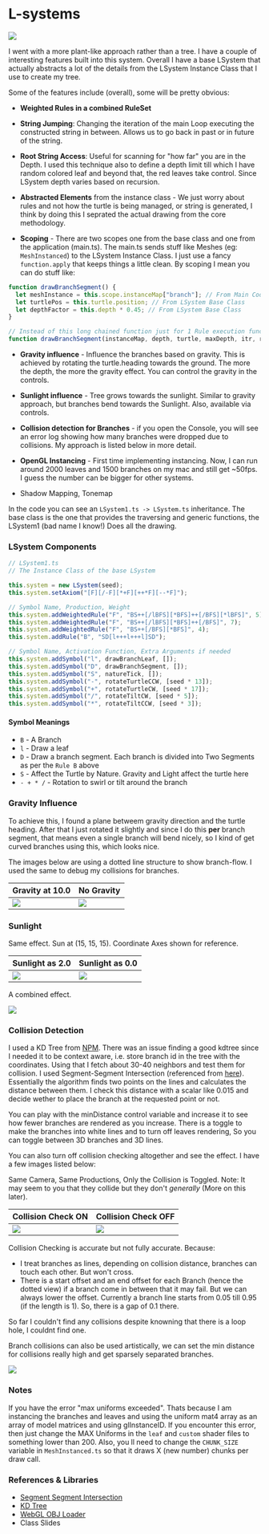 # L-systems

![](images/render_1.png)

I went with a more plant-like approach rather than a tree. I have a couple of interesting features built into this system. Overall I have a base LSystem that actually abstracts a lot of the details from the LSystem Instance Class that I use to create my tree.

Some of the features include (overall), some will be pretty obvious:

- **Weighted Rules in a combined RuleSet**

- **String Jumping**: Changing the iteration of the main Loop executing the constructed string in between. Allows us to go back in past or in future of the string.

- **Root String Access**: Useful for scanning for "how far" you are in the Depth.
  I used this technique also to define a depth limit till which I have random colored leaf and beyond that, the red leaves take control. Since LSystem depth varies based on recursion.

- **Abstracted Elements** from the instance class - We just worry about rules and not how the turtle is being managed, or string is generated, I think by doing this I seprated the actual drawing from the core methodology.

- **Scoping** - There are two scopes one from the base class and one from the application (main.ts). The main.ts sends stuff like Meshes (eg: `MeshInstanced`) to the LSystem Instance Class. I just use a fancy `function.apply` that keeps things a little clean. By scoping I mean you can do stuff like:

```js
function drawBranchSegment() {
  let meshInstance = this.scope.instanceMap["branch"]; // From Main Code
  let turtlePos = this.turtle.position; // From LSystem Base Class
  let depthFactor = this.depth * 0.45; // From LSystem Base Class
}

// Instead of this long chained function just for 1 Rule execution function
function drawBranchSegment(instanceMap, depth, turtle, maxDepth, itr, rootString, constraints, colors... -_- ) {}
```

- **Gravity influence** - Influence the branches based on gravity. This is achieved by rotating the turtle.heading towards the ground. The more the depth, the more the gravity effect. You can control the gravity in the controls.

- **Sunlight influence** - Tree grows towards the sunlight. Similar to gravity approach, but branches bend towards the Sunlight. Also, available via controls.

- **Collision detection for Branches** - if you open the Console, you will see an error log showing how many branches were dropped due to collisions. My approach is listed below in more detail.

- **OpenGL Instancing** - First time implementing instancing. Now, I can run around 2000 leaves and 1500 branches on my mac and still get ~50fps. I guess the number can be bigger for other systems.

- Shadow Mapping, Tonemap

In the code you can see an `LSystem1.ts -> LSystem.ts` inheritance. The base class is the one that provides the traversing and generic functions, the LSystem1 (bad name I know!) Does all the drawing.


### LSystem Components

```js
// LSystem1.ts
// The Instance Class of the base LSystem

this.system = new LSystem(seed);
this.system.setAxiom("[F][/-F][*+F][++*F][--*F]");

// Symbol Name, Production, Weight
this.system.addWeightedRule("F", "BS++[/lBFS][*BFS]++[/BFS][*lBFS]", 5);
this.system.addWeightedRule("F", "BS++[/lBFS][*BFS]++[/BFS]", 7);
this.system.addWeightedRule("F", "BS++[/BFS][*BFS]", 4);
this.system.addRule("B", "SD[l+++l+++l]SD");

// Symbol Name, Activation Function, Extra Arguments if needed
this.system.addSymbol("l", drawBranchLeaf, []);
this.system.addSymbol("D", drawBranchSegment, []);
this.system.addSymbol("S", natureTick, []);
this.system.addSymbol("-", rotateTurtleCCW, [seed * 13]);
this.system.addSymbol("+", rotateTurtleCW, [seed * 17]);
this.system.addSymbol("/", rotateTiltCW, [seed * 5]);
this.system.addSymbol("*", rotateTiltCCW, [seed * 3]);
```

#### Symbol Meanings

- `B` - A Branch
- `l` - Draw a leaf
- `D` - Draw a branch segment. Each branch is divided into Two Segments as per the `Rule B` above
- `S` - Affect the Turtle by Nature. Gravity and Light affect the turtle here
- `- + * /` - Rotation to swirl or tilt around the branch


### Gravity Influence

To achieve this, I found a plane betweem gravity direction and the turtle heading. After that I just rotated it slightly and since I do this **per** branch segment, that means even a single branch will bend nicely, so I kind of get curved branches using this, which looks nice.

The images below are using a dotted line structure to show branch-flow. I used the same to debug my collisions for branches.

| Gravity at 10.0 | No Gravity |
| ---- | ---- |
| ![](images/gravity_on.png) | ![](images/gravity_off.png) |

### Sunlight

Same effect. Sun at (15, 15, 15). Coordinate Axes shown for reference.

| Sunlight as 2.0 | Sunlight as 0.0 |
| ---- | ---- |
| ![](images/sunlight_on.png) | ![](images/sunlight_off.png) |

A combined effect.

![](images/combined.png)


### Collision Detection

I used a KD Tree from [NPM](https://www.npmjs.com/package/k-d-tree). There was an issue finding a good kdtree since I needed it to be context aware, i.e. store branch id in the tree with the coordinates. Using that I fetch about 30-40 neighbors and test them for collision. I used Segment-Segment Intersection (referenced from [here](http://geomalgorithms.com/a07-_distance.html#dist3D_Segment_to_Segment)). Essentially the algorithm finds two points on the lines and calculates the distance between them. I check this distance with a scalar like 0.015 and decide wether to place the branch at the requested point or not.

You can play with the minDistance control variable and increase it to see how fewer branches are rendered as you increase. There is a toggle to make the branches into white lines and to turn off leaves rendering, So you can toggle between 3D branches and 3D lines.

You can also turn off collision checking altogether and see the effect. I have a few images listed below:

Same Camera, Same Productions, Only the Collision is Toggled. Note: It may seem to you that they collide but they don't *generally* (More on this later).

| Collision Check ON | Collision Check OFF |
| ---- | ---- |
| ![](images/collision_check_on.png) | ![](images/collision_check_off.png) |


Collision Checking is accurate but not fully accurate. Because:

- I treat branches as lines, depending on collision distance, branches can touch each other. But won't cross.
- There is a start offset and an end offset for each Branch (hence the dotted view) if a branch come in between that it may fail. But we can always lower the offset. Currently a branch line starts from 0.05 till 0.95 (if the length is 1). So, there is a gap of 0.1 there.

So far I couldn't find any collisions despite knowning that there is a loop hole, I couldnt find one.

Branch collisions can also be used artistically, we can set the min distance for collisions really high and get sparsely separated branches.

![](images/mindist_high.png)

### Notes

If you have the error "max uniforms exceeded". Thats because I am instancing the branches and leaves and using the uniform mat4 array as an array of model matrices and using glInstanceID. If you encounter this error, then just change the MAX Uniforms in the `leaf` and `custom` shader files to something lower than 200. Also, you ll need to change the `CHUNK_SIZE` variable in `MeshInstanced.ts` so that it draws X (new number) chunks per draw call.

### References & Libraries

- [Segment Segment Intersection](http://geomalgorithms.com/a07-_distance.html#dist3D_Segment_to_Segment)
- [KD Tree](https://www.npmjs.com/package/k-d-tree)
- [WebGL OBJ Loader](https://www.npmjs.com/package/webgl-obj-loader)
- Class Slides